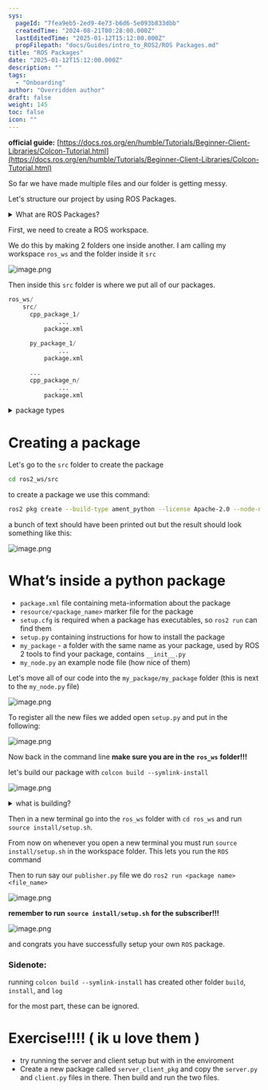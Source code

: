 ```yaml
---
sys:
  pageId: "7fea9eb5-2ed9-4e73-b6d6-5e093b833dbb"
  createdTime: "2024-08-21T00:28:00.000Z"
  lastEditedTime: "2025-01-12T15:12:00.000Z"
  propFilepath: "docs/Guides/intro_to_ROS2/ROS Packages.md"
title: "ROS Packages"
date: "2025-01-12T15:12:00.000Z"
description: ""
tags:
  - "Onboarding"
author: "Overridden author"
draft: false
weight: 145
toc: false
icon: ""
---
```


**official guide:** [https://docs.ros.org/en/humble/Tutorials/Beginner-Client-Libraries/Colcon-Tutorial.html](https://docs.ros.org/en/humble/Tutorials/Beginner-Client-Libraries/Colcon-Tutorial.html)

So far we have made multiple files and our folder is getting messy.

Let's structure our project by using ROS Packages.

<details>

<summary>What are ROS Packages?</summary>

ROS Packages are, as the name implies, packages of code that are highly sharable between ROS developers.

They consist of a folder, `package.xml` file, and source code

```python
      cpp_package_1/
		      ... imagine much code files here ..
          package.xml
```

</details>

First, we need to create a ROS workspace.

We do this by making 2 folders one inside another. I am calling my workspace `ros_ws` and the folder inside it `src`

![image.png](https://prod-files-secure.s3.us-west-2.amazonaws.com/d518164a-d88e-44d1-a4ee-3adb3bd8bce0/70706947-fd18-4537-a67b-e12946812d31/image.png?X-Amz-Algorithm=AWS4-HMAC-SHA256&X-Amz-Content-Sha256=UNSIGNED-PAYLOAD&X-Amz-Credential=ASIAZI2LB466RSXBNR6W%2F20250404%2Fus-west-2%2Fs3%2Faws4_request&X-Amz-Date=20250404T190220Z&X-Amz-Expires=3600&X-Amz-Security-Token=IQoJb3JpZ2luX2VjEKP%2F%2F%2F%2F%2F%2F%2F%2F%2F%2FwEaCXVzLXdlc3QtMiJGMEQCIBnhYPwiO%2BCWgBNjppmNVqR3VI918WyFnRX4G9UaFldAAiBVnLOYRkTaW85kUE7rzWxQ7j167kJ3TRYaM4Cl%2FnHNfyr%2FAwgcEAAaDDYzNzQyMzE4MzgwNSIMaQNpGAXbdQem7jF2KtwDxOBEwtuekEam4Bnp649iuyC%2B4Q%2BHIZFzecZ25qhqS%2BV2cxLEwyTUBDSQg9Gr24eUalUjXJtRs7YNyxS4Cakd%2FmlekgBTwtNbJJFbdUdEYL6%2B1EjFxhg%2BoDT9PfbXzrn%2BIc28Jvymw5d79VHJYN26n5c4QSE4KXMlmQDO%2FdojdCoH7mFXJnDPsVlfabDK3NQf0CB8T84AtV0fT7VyZmfZiW11AHimrI7jb0D2QIrv99SxZeUCtylBuQtZpxF3Z5dS3X3jx2YyhLoumUUbRTpR0JbEB4UtDpa1SGnzgxs819SD5AruNAc5xexoMWQWI883UZHk%2BnC1vKh3kqZExHM2%2FtmBc9BQ%2F%2BzD0fP%2BVETPplFtKIxJVTx6nlhah5v%2F1N%2B1QBxKCOmk7EwpqPB7SqbX4mECETY2aJuNwpDAEFc2K4dRkpjXd10LIEPckpgKnHk8l5fVEw9%2BNGZMWPnpbGXzTKIPiM5S3PaYodcLRZwvwKT13qx51rt0l5fX7mH%2FI6CmSIDmhChwtbnvz5csYMlyGRNbhr1wuYXFL2I1SN7%2FBBs8XZl0AVkCu1u4Ar8pqxCUwQn7vq%2BH%2FMBasidlsyCaalS4ReKPXJu1O2NtXY1TAuW14SmW1SI7PnooK8kwi9PAvwY6pgF3dx%2Bp0SM6n7zo5u7JspX89zj45V%2FfsnjI0nZUAB%2By%2BPMVxPYMKn7xmQek8LHdVkRO15Lc6IQpZ6rctkhWsFw93%2Bup0toYjq%2FwBgiBbfzOSyGma%2Fn7sx3FCTArZPvf0lUPEel1sgPp%2B7P9TvI4hUZBD3%2FJ03s%2BnYvPlt1RYEVIFgVvvT4mE8Oq%2F0e8jbaEt016rDLRRciEG3qnHInyK6OPHi5zWhgB&X-Amz-Signature=13d80c8cbd39156de99a1b1b9181dfae8fb90d6c08d728c5366b5ec447dadcb6&X-Amz-SignedHeaders=host&x-id=GetObject)

Then inside this `src` folder is where we put all of our packages.

```python
ros_ws/
    src/
      cpp_package_1/
		      ...
          package.xml

      py_package_1/
		      ...
          package.xml

      ...
      cpp_package_n/
		      ...
          package.xml

```

<details>

<summary>package types</summary>

packages can be either `C++` or python.

the intern file structure is different for each but for this guide we will stick to creating python packages

</details>

# Creating a package

Let's go to the `src` folder to create the package

```bash
cd ros2_ws/src
```

to create a package we use this command:

```bash
ros2 pkg create --build-type ament_python --license Apache-2.0 --node-name my_node my_package
```

a bunch of text should have been printed out but the result should look something like this:

![image.png](https://prod-files-secure.s3.us-west-2.amazonaws.com/d518164a-d88e-44d1-a4ee-3adb3bd8bce0/e6cf1e3f-8512-4a3e-b131-079f800bf3e8/image.png?X-Amz-Algorithm=AWS4-HMAC-SHA256&X-Amz-Content-Sha256=UNSIGNED-PAYLOAD&X-Amz-Credential=ASIAZI2LB466RSXBNR6W%2F20250404%2Fus-west-2%2Fs3%2Faws4_request&X-Amz-Date=20250404T190221Z&X-Amz-Expires=3600&X-Amz-Security-Token=IQoJb3JpZ2luX2VjEKP%2F%2F%2F%2F%2F%2F%2F%2F%2F%2FwEaCXVzLXdlc3QtMiJGMEQCIBnhYPwiO%2BCWgBNjppmNVqR3VI918WyFnRX4G9UaFldAAiBVnLOYRkTaW85kUE7rzWxQ7j167kJ3TRYaM4Cl%2FnHNfyr%2FAwgcEAAaDDYzNzQyMzE4MzgwNSIMaQNpGAXbdQem7jF2KtwDxOBEwtuekEam4Bnp649iuyC%2B4Q%2BHIZFzecZ25qhqS%2BV2cxLEwyTUBDSQg9Gr24eUalUjXJtRs7YNyxS4Cakd%2FmlekgBTwtNbJJFbdUdEYL6%2B1EjFxhg%2BoDT9PfbXzrn%2BIc28Jvymw5d79VHJYN26n5c4QSE4KXMlmQDO%2FdojdCoH7mFXJnDPsVlfabDK3NQf0CB8T84AtV0fT7VyZmfZiW11AHimrI7jb0D2QIrv99SxZeUCtylBuQtZpxF3Z5dS3X3jx2YyhLoumUUbRTpR0JbEB4UtDpa1SGnzgxs819SD5AruNAc5xexoMWQWI883UZHk%2BnC1vKh3kqZExHM2%2FtmBc9BQ%2F%2BzD0fP%2BVETPplFtKIxJVTx6nlhah5v%2F1N%2B1QBxKCOmk7EwpqPB7SqbX4mECETY2aJuNwpDAEFc2K4dRkpjXd10LIEPckpgKnHk8l5fVEw9%2BNGZMWPnpbGXzTKIPiM5S3PaYodcLRZwvwKT13qx51rt0l5fX7mH%2FI6CmSIDmhChwtbnvz5csYMlyGRNbhr1wuYXFL2I1SN7%2FBBs8XZl0AVkCu1u4Ar8pqxCUwQn7vq%2BH%2FMBasidlsyCaalS4ReKPXJu1O2NtXY1TAuW14SmW1SI7PnooK8kwi9PAvwY6pgF3dx%2Bp0SM6n7zo5u7JspX89zj45V%2FfsnjI0nZUAB%2By%2BPMVxPYMKn7xmQek8LHdVkRO15Lc6IQpZ6rctkhWsFw93%2Bup0toYjq%2FwBgiBbfzOSyGma%2Fn7sx3FCTArZPvf0lUPEel1sgPp%2B7P9TvI4hUZBD3%2FJ03s%2BnYvPlt1RYEVIFgVvvT4mE8Oq%2F0e8jbaEt016rDLRRciEG3qnHInyK6OPHi5zWhgB&X-Amz-Signature=3e2bddc13b03374cad956ad40f1f9b5c02b35a84cc606bbe0c693d3e0ccc5176&X-Amz-SignedHeaders=host&x-id=GetObject)

# What’s inside a python package

- `package.xml` file containing meta-information about the package
- `resource/<package_name>` marker file for the package
- `setup.cfg` is required when a package has executables, so `ros2 run` can find them
- `setup.py` containing instructions for how to install the package
- `my_package` - a folder with the same name as your package, used by ROS 2 tools to find your package, contains `__init__.py`
- `my_node.py` an example node file (how nice of them)

Let's move all of our code into the `my_package/my_package` folder (this is next to the `my_node.py` file)

![image.png](https://prod-files-secure.s3.us-west-2.amazonaws.com/d518164a-d88e-44d1-a4ee-3adb3bd8bce0/9ce58f11-0da9-4d3e-b86d-506a9685d378/image.png?X-Amz-Algorithm=AWS4-HMAC-SHA256&X-Amz-Content-Sha256=UNSIGNED-PAYLOAD&X-Amz-Credential=ASIAZI2LB466RSXBNR6W%2F20250404%2Fus-west-2%2Fs3%2Faws4_request&X-Amz-Date=20250404T190221Z&X-Amz-Expires=3600&X-Amz-Security-Token=IQoJb3JpZ2luX2VjEKP%2F%2F%2F%2F%2F%2F%2F%2F%2F%2FwEaCXVzLXdlc3QtMiJGMEQCIBnhYPwiO%2BCWgBNjppmNVqR3VI918WyFnRX4G9UaFldAAiBVnLOYRkTaW85kUE7rzWxQ7j167kJ3TRYaM4Cl%2FnHNfyr%2FAwgcEAAaDDYzNzQyMzE4MzgwNSIMaQNpGAXbdQem7jF2KtwDxOBEwtuekEam4Bnp649iuyC%2B4Q%2BHIZFzecZ25qhqS%2BV2cxLEwyTUBDSQg9Gr24eUalUjXJtRs7YNyxS4Cakd%2FmlekgBTwtNbJJFbdUdEYL6%2B1EjFxhg%2BoDT9PfbXzrn%2BIc28Jvymw5d79VHJYN26n5c4QSE4KXMlmQDO%2FdojdCoH7mFXJnDPsVlfabDK3NQf0CB8T84AtV0fT7VyZmfZiW11AHimrI7jb0D2QIrv99SxZeUCtylBuQtZpxF3Z5dS3X3jx2YyhLoumUUbRTpR0JbEB4UtDpa1SGnzgxs819SD5AruNAc5xexoMWQWI883UZHk%2BnC1vKh3kqZExHM2%2FtmBc9BQ%2F%2BzD0fP%2BVETPplFtKIxJVTx6nlhah5v%2F1N%2B1QBxKCOmk7EwpqPB7SqbX4mECETY2aJuNwpDAEFc2K4dRkpjXd10LIEPckpgKnHk8l5fVEw9%2BNGZMWPnpbGXzTKIPiM5S3PaYodcLRZwvwKT13qx51rt0l5fX7mH%2FI6CmSIDmhChwtbnvz5csYMlyGRNbhr1wuYXFL2I1SN7%2FBBs8XZl0AVkCu1u4Ar8pqxCUwQn7vq%2BH%2FMBasidlsyCaalS4ReKPXJu1O2NtXY1TAuW14SmW1SI7PnooK8kwi9PAvwY6pgF3dx%2Bp0SM6n7zo5u7JspX89zj45V%2FfsnjI0nZUAB%2By%2BPMVxPYMKn7xmQek8LHdVkRO15Lc6IQpZ6rctkhWsFw93%2Bup0toYjq%2FwBgiBbfzOSyGma%2Fn7sx3FCTArZPvf0lUPEel1sgPp%2B7P9TvI4hUZBD3%2FJ03s%2BnYvPlt1RYEVIFgVvvT4mE8Oq%2F0e8jbaEt016rDLRRciEG3qnHInyK6OPHi5zWhgB&X-Amz-Signature=dbdc2a0929f597f2cfc53cd90479ca956dec7a5b916d40ad80a655d49526b204&X-Amz-SignedHeaders=host&x-id=GetObject)

To register all the new files we added open `setup.py` and put in the following:

![image.png](https://prod-files-secure.s3.us-west-2.amazonaws.com/d518164a-d88e-44d1-a4ee-3adb3bd8bce0/1cd7c262-4cae-4496-9d75-c178537d24a2/image.png?X-Amz-Algorithm=AWS4-HMAC-SHA256&X-Amz-Content-Sha256=UNSIGNED-PAYLOAD&X-Amz-Credential=ASIAZI2LB466RSXBNR6W%2F20250404%2Fus-west-2%2Fs3%2Faws4_request&X-Amz-Date=20250404T190221Z&X-Amz-Expires=3600&X-Amz-Security-Token=IQoJb3JpZ2luX2VjEKP%2F%2F%2F%2F%2F%2F%2F%2F%2F%2FwEaCXVzLXdlc3QtMiJGMEQCIBnhYPwiO%2BCWgBNjppmNVqR3VI918WyFnRX4G9UaFldAAiBVnLOYRkTaW85kUE7rzWxQ7j167kJ3TRYaM4Cl%2FnHNfyr%2FAwgcEAAaDDYzNzQyMzE4MzgwNSIMaQNpGAXbdQem7jF2KtwDxOBEwtuekEam4Bnp649iuyC%2B4Q%2BHIZFzecZ25qhqS%2BV2cxLEwyTUBDSQg9Gr24eUalUjXJtRs7YNyxS4Cakd%2FmlekgBTwtNbJJFbdUdEYL6%2B1EjFxhg%2BoDT9PfbXzrn%2BIc28Jvymw5d79VHJYN26n5c4QSE4KXMlmQDO%2FdojdCoH7mFXJnDPsVlfabDK3NQf0CB8T84AtV0fT7VyZmfZiW11AHimrI7jb0D2QIrv99SxZeUCtylBuQtZpxF3Z5dS3X3jx2YyhLoumUUbRTpR0JbEB4UtDpa1SGnzgxs819SD5AruNAc5xexoMWQWI883UZHk%2BnC1vKh3kqZExHM2%2FtmBc9BQ%2F%2BzD0fP%2BVETPplFtKIxJVTx6nlhah5v%2F1N%2B1QBxKCOmk7EwpqPB7SqbX4mECETY2aJuNwpDAEFc2K4dRkpjXd10LIEPckpgKnHk8l5fVEw9%2BNGZMWPnpbGXzTKIPiM5S3PaYodcLRZwvwKT13qx51rt0l5fX7mH%2FI6CmSIDmhChwtbnvz5csYMlyGRNbhr1wuYXFL2I1SN7%2FBBs8XZl0AVkCu1u4Ar8pqxCUwQn7vq%2BH%2FMBasidlsyCaalS4ReKPXJu1O2NtXY1TAuW14SmW1SI7PnooK8kwi9PAvwY6pgF3dx%2Bp0SM6n7zo5u7JspX89zj45V%2FfsnjI0nZUAB%2By%2BPMVxPYMKn7xmQek8LHdVkRO15Lc6IQpZ6rctkhWsFw93%2Bup0toYjq%2FwBgiBbfzOSyGma%2Fn7sx3FCTArZPvf0lUPEel1sgPp%2B7P9TvI4hUZBD3%2FJ03s%2BnYvPlt1RYEVIFgVvvT4mE8Oq%2F0e8jbaEt016rDLRRciEG3qnHInyK6OPHi5zWhgB&X-Amz-Signature=e2fb120e9f8be2f1611b140f1b493533963fd08364cbf5dd19b5bc11c52327a4&X-Amz-SignedHeaders=host&x-id=GetObject)

Now back in the command line **make sure you are in the** **`ros_ws`** **folder!!!**

let's build our package with `colcon build --symlink-install`

![image.png](https://prod-files-secure.s3.us-west-2.amazonaws.com/d518164a-d88e-44d1-a4ee-3adb3bd8bce0/2f2a0d27-b173-48fd-b189-5f5c0ce65619/image.png?X-Amz-Algorithm=AWS4-HMAC-SHA256&X-Amz-Content-Sha256=UNSIGNED-PAYLOAD&X-Amz-Credential=ASIAZI2LB466RSXBNR6W%2F20250404%2Fus-west-2%2Fs3%2Faws4_request&X-Amz-Date=20250404T190221Z&X-Amz-Expires=3600&X-Amz-Security-Token=IQoJb3JpZ2luX2VjEKP%2F%2F%2F%2F%2F%2F%2F%2F%2F%2FwEaCXVzLXdlc3QtMiJGMEQCIBnhYPwiO%2BCWgBNjppmNVqR3VI918WyFnRX4G9UaFldAAiBVnLOYRkTaW85kUE7rzWxQ7j167kJ3TRYaM4Cl%2FnHNfyr%2FAwgcEAAaDDYzNzQyMzE4MzgwNSIMaQNpGAXbdQem7jF2KtwDxOBEwtuekEam4Bnp649iuyC%2B4Q%2BHIZFzecZ25qhqS%2BV2cxLEwyTUBDSQg9Gr24eUalUjXJtRs7YNyxS4Cakd%2FmlekgBTwtNbJJFbdUdEYL6%2B1EjFxhg%2BoDT9PfbXzrn%2BIc28Jvymw5d79VHJYN26n5c4QSE4KXMlmQDO%2FdojdCoH7mFXJnDPsVlfabDK3NQf0CB8T84AtV0fT7VyZmfZiW11AHimrI7jb0D2QIrv99SxZeUCtylBuQtZpxF3Z5dS3X3jx2YyhLoumUUbRTpR0JbEB4UtDpa1SGnzgxs819SD5AruNAc5xexoMWQWI883UZHk%2BnC1vKh3kqZExHM2%2FtmBc9BQ%2F%2BzD0fP%2BVETPplFtKIxJVTx6nlhah5v%2F1N%2B1QBxKCOmk7EwpqPB7SqbX4mECETY2aJuNwpDAEFc2K4dRkpjXd10LIEPckpgKnHk8l5fVEw9%2BNGZMWPnpbGXzTKIPiM5S3PaYodcLRZwvwKT13qx51rt0l5fX7mH%2FI6CmSIDmhChwtbnvz5csYMlyGRNbhr1wuYXFL2I1SN7%2FBBs8XZl0AVkCu1u4Ar8pqxCUwQn7vq%2BH%2FMBasidlsyCaalS4ReKPXJu1O2NtXY1TAuW14SmW1SI7PnooK8kwi9PAvwY6pgF3dx%2Bp0SM6n7zo5u7JspX89zj45V%2FfsnjI0nZUAB%2By%2BPMVxPYMKn7xmQek8LHdVkRO15Lc6IQpZ6rctkhWsFw93%2Bup0toYjq%2FwBgiBbfzOSyGma%2Fn7sx3FCTArZPvf0lUPEel1sgPp%2B7P9TvI4hUZBD3%2FJ03s%2BnYvPlt1RYEVIFgVvvT4mE8Oq%2F0e8jbaEt016rDLRRciEG3qnHInyK6OPHi5zWhgB&X-Amz-Signature=f32c7f135d47625bdd55db9b5e82a70e712d40d794d7e2d0c60b84047f39e6e6&X-Amz-SignedHeaders=host&x-id=GetObject)

<details>

<summary>what is building?</summary>

if you are a CS major at Rose-Hulman you will learn the answer to this in CSSE132

but TLDR; is it combines all the code files into one program that can be run easily 

</details>

Then in a new terminal go into the `ros_ws` folder with `cd ros_ws` and run `source install/setup.sh`. 

From now on whenever you open a new terminal you must run `source install/setup.sh` in the workspace folder. This lets you run the `ROS` command

Then to run say our `publisher.py` file we do `ros2 run <package name> <file_name>`

![image.png](https://prod-files-secure.s3.us-west-2.amazonaws.com/d518164a-d88e-44d1-a4ee-3adb3bd8bce0/4f4b1219-3a44-4632-aa0a-ce3471699f59/image.png?X-Amz-Algorithm=AWS4-HMAC-SHA256&X-Amz-Content-Sha256=UNSIGNED-PAYLOAD&X-Amz-Credential=ASIAZI2LB466RSXBNR6W%2F20250404%2Fus-west-2%2Fs3%2Faws4_request&X-Amz-Date=20250404T190221Z&X-Amz-Expires=3600&X-Amz-Security-Token=IQoJb3JpZ2luX2VjEKP%2F%2F%2F%2F%2F%2F%2F%2F%2F%2FwEaCXVzLXdlc3QtMiJGMEQCIBnhYPwiO%2BCWgBNjppmNVqR3VI918WyFnRX4G9UaFldAAiBVnLOYRkTaW85kUE7rzWxQ7j167kJ3TRYaM4Cl%2FnHNfyr%2FAwgcEAAaDDYzNzQyMzE4MzgwNSIMaQNpGAXbdQem7jF2KtwDxOBEwtuekEam4Bnp649iuyC%2B4Q%2BHIZFzecZ25qhqS%2BV2cxLEwyTUBDSQg9Gr24eUalUjXJtRs7YNyxS4Cakd%2FmlekgBTwtNbJJFbdUdEYL6%2B1EjFxhg%2BoDT9PfbXzrn%2BIc28Jvymw5d79VHJYN26n5c4QSE4KXMlmQDO%2FdojdCoH7mFXJnDPsVlfabDK3NQf0CB8T84AtV0fT7VyZmfZiW11AHimrI7jb0D2QIrv99SxZeUCtylBuQtZpxF3Z5dS3X3jx2YyhLoumUUbRTpR0JbEB4UtDpa1SGnzgxs819SD5AruNAc5xexoMWQWI883UZHk%2BnC1vKh3kqZExHM2%2FtmBc9BQ%2F%2BzD0fP%2BVETPplFtKIxJVTx6nlhah5v%2F1N%2B1QBxKCOmk7EwpqPB7SqbX4mECETY2aJuNwpDAEFc2K4dRkpjXd10LIEPckpgKnHk8l5fVEw9%2BNGZMWPnpbGXzTKIPiM5S3PaYodcLRZwvwKT13qx51rt0l5fX7mH%2FI6CmSIDmhChwtbnvz5csYMlyGRNbhr1wuYXFL2I1SN7%2FBBs8XZl0AVkCu1u4Ar8pqxCUwQn7vq%2BH%2FMBasidlsyCaalS4ReKPXJu1O2NtXY1TAuW14SmW1SI7PnooK8kwi9PAvwY6pgF3dx%2Bp0SM6n7zo5u7JspX89zj45V%2FfsnjI0nZUAB%2By%2BPMVxPYMKn7xmQek8LHdVkRO15Lc6IQpZ6rctkhWsFw93%2Bup0toYjq%2FwBgiBbfzOSyGma%2Fn7sx3FCTArZPvf0lUPEel1sgPp%2B7P9TvI4hUZBD3%2FJ03s%2BnYvPlt1RYEVIFgVvvT4mE8Oq%2F0e8jbaEt016rDLRRciEG3qnHInyK6OPHi5zWhgB&X-Amz-Signature=be284668f622e1ad2a4e317c48ab3b363ec812067b60d8b405ed8cf457708b25&X-Amz-SignedHeaders=host&x-id=GetObject)

**remember to run** **`source install/setup.sh`** **for the subscriber!!!**

![image.png](https://prod-files-secure.s3.us-west-2.amazonaws.com/d518164a-d88e-44d1-a4ee-3adb3bd8bce0/02121119-dad4-49ec-8356-c956108b4243/image.png?X-Amz-Algorithm=AWS4-HMAC-SHA256&X-Amz-Content-Sha256=UNSIGNED-PAYLOAD&X-Amz-Credential=ASIAZI2LB466RSXBNR6W%2F20250404%2Fus-west-2%2Fs3%2Faws4_request&X-Amz-Date=20250404T190221Z&X-Amz-Expires=3600&X-Amz-Security-Token=IQoJb3JpZ2luX2VjEKP%2F%2F%2F%2F%2F%2F%2F%2F%2F%2FwEaCXVzLXdlc3QtMiJGMEQCIBnhYPwiO%2BCWgBNjppmNVqR3VI918WyFnRX4G9UaFldAAiBVnLOYRkTaW85kUE7rzWxQ7j167kJ3TRYaM4Cl%2FnHNfyr%2FAwgcEAAaDDYzNzQyMzE4MzgwNSIMaQNpGAXbdQem7jF2KtwDxOBEwtuekEam4Bnp649iuyC%2B4Q%2BHIZFzecZ25qhqS%2BV2cxLEwyTUBDSQg9Gr24eUalUjXJtRs7YNyxS4Cakd%2FmlekgBTwtNbJJFbdUdEYL6%2B1EjFxhg%2BoDT9PfbXzrn%2BIc28Jvymw5d79VHJYN26n5c4QSE4KXMlmQDO%2FdojdCoH7mFXJnDPsVlfabDK3NQf0CB8T84AtV0fT7VyZmfZiW11AHimrI7jb0D2QIrv99SxZeUCtylBuQtZpxF3Z5dS3X3jx2YyhLoumUUbRTpR0JbEB4UtDpa1SGnzgxs819SD5AruNAc5xexoMWQWI883UZHk%2BnC1vKh3kqZExHM2%2FtmBc9BQ%2F%2BzD0fP%2BVETPplFtKIxJVTx6nlhah5v%2F1N%2B1QBxKCOmk7EwpqPB7SqbX4mECETY2aJuNwpDAEFc2K4dRkpjXd10LIEPckpgKnHk8l5fVEw9%2BNGZMWPnpbGXzTKIPiM5S3PaYodcLRZwvwKT13qx51rt0l5fX7mH%2FI6CmSIDmhChwtbnvz5csYMlyGRNbhr1wuYXFL2I1SN7%2FBBs8XZl0AVkCu1u4Ar8pqxCUwQn7vq%2BH%2FMBasidlsyCaalS4ReKPXJu1O2NtXY1TAuW14SmW1SI7PnooK8kwi9PAvwY6pgF3dx%2Bp0SM6n7zo5u7JspX89zj45V%2FfsnjI0nZUAB%2By%2BPMVxPYMKn7xmQek8LHdVkRO15Lc6IQpZ6rctkhWsFw93%2Bup0toYjq%2FwBgiBbfzOSyGma%2Fn7sx3FCTArZPvf0lUPEel1sgPp%2B7P9TvI4hUZBD3%2FJ03s%2BnYvPlt1RYEVIFgVvvT4mE8Oq%2F0e8jbaEt016rDLRRciEG3qnHInyK6OPHi5zWhgB&X-Amz-Signature=eb686864530332f9172b8066699c0ba7fa8e60f3f18c8c53395112fbb3212c44&X-Amz-SignedHeaders=host&x-id=GetObject)

and congrats you have successfully setup your own `ROS` package.

### Sidenote:

running `colcon build --symlink-install` has created other folder `build`, `install`, and `log`

for the most part, these can be ignored.

# Exercise!!!! ( ik u love them )

- try running the server and client setup but with in the enviroment
- Create a new package called `server_client_pkg` and copy the `server.py` and `client.py` files in there. Then build and run the two files.

